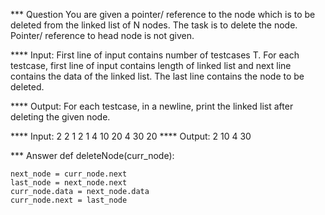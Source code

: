 *** Question
You are given a pointer/ reference to the node which is to be deleted from the linked list of N nodes. The task is to delete the node. Pointer/ reference to head node is not given. 

**** Input:
First line of input contains number of testcases T. For each testcase, first line of input contains length of linked list and next line contains the data of the linked list. The last line contains the node to be deleted.

**** Output:
For each testcase, in a newline, print the linked list after deleting the given node.

**** Input:
2
2
1 2
1
4
10 20 4 30
20
**** Output:
2
10 4 30

*** Answer
def deleteNode(curr_node):

    next_node = curr_node.next
    last_node = next_node.next
    curr_node.data = next_node.data
    curr_node.next = last_node
